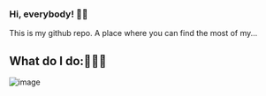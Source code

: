 ### Hi, everybody! 👋🏻

This is my github repo. A place where you can find the most of my...

## What do I do:🧑🏼‍💻

![image](https://raw.githubusercontent.com/jrcarob/jrcarob/img/background_smaller.jpg) 
